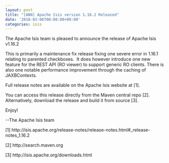 ```yaml
---
layout: post
title: "[ANN] Apache Isis version 1.16.2 Released"
date: '2018-03-06T00:00:00+00:00'
categories: isis
---
```

<p>The Apache Isis team is pleased to announce the release of Apache Isis v1.16.2</p>
  <p>This is primarily a maintenance fix release fixing one severe error in 1.16.1 relating to parented checkboxes.&nbsp; It does however introduce one new feature for the REST API (RO viewer) to support generic RO clients. There is also one notable performance improvement through the caching of JAXBContexts.</p>
  <p>Full release notes are available on the Apache Isis website at [1].</p>
  <p>You can access this release directly from the Maven central repo [2].&nbsp; Alternatively, download the release and build it from source [3].</p>
  <p>Enjoy!</p>
  <p>--The Apache Isis team</p>
  <p>[1] http://isis.apache.org/release-notes/release-notes.html#_release-notes_1.16.2</p>
  <p>[2] http://search.maven.org</p>
  <p>[3] http://isis.apache.org/downloads.html</p>
